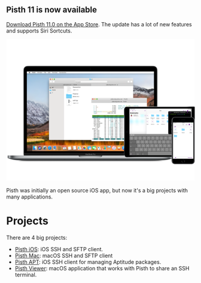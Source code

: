 ## Pisth 11 is now available

[Download Pisth 11.0 on the App Store](https://itunes.apple.com/us/app/pisth/id1331070425?mt=8). The update has a lot of new features and supports Siri Sortcuts.


![mockup](mockup.png)

Pisth was initially an open source iOS app, but now it's a big projects with many applications.

# Projects

There are 4 big projects:

- [Pisth iOS](/ios): iOS SSH and SFTP client.
- [Pisth Mac](/mac): macOS SSH and SFTP client
- [Pisth APT](/apt): iOS SSH client for managing Aptitude packages.
- [Pisth Viewer](/PisthViewer): macOS application that works with Pisth to share an SSH terminal.
